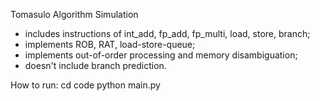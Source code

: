 Tomasulo Algorithm Simulation
* includes instructions of int_add, fp_add, fp_multi, load, store, branch;
* implements ROB, RAT, load-store-queue;
* implements out-of-order processing and memory disambiguation; 
* doesn't include branch prediction.

How to run:
cd code
python main.py
